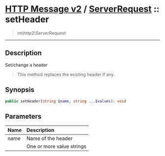 # [HTTP Message v2](http2.md) / [ServerRequest](http2-ServerRequest.md) :: setHeader
 > im\http2\ServerRequest
____

## Description
Set/change a header

 > This method replaces the existing header if any.  

## Synopsis
```php
public setHeader(string $name, string ...$values): void
```

## Parameters
| Name | Description |
| :--- | :---------- |
| name | Name of the header |
|  | One or more value strings |
